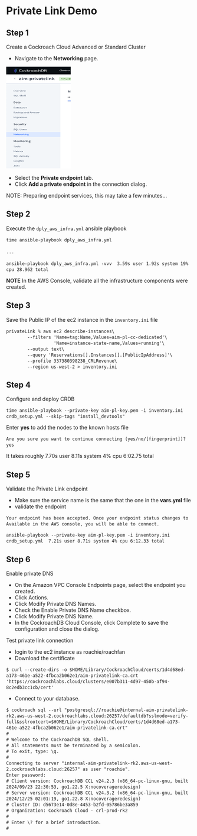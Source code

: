 # Private Link Demo

## Step 1

Create a Cockroach Cloud Advanced or Standard Cluster

- Navigate to the **Networking** page.

<img src="./img/networking.png" width="175" height="275" >

- Select the **Private endpoint** tab.
- Click **Add a private endpoint** in the connection dialog.

NOTE: Preparing endpoint services, this may take a few minutes...

## Step 2

Execute the `dply_aws_infra.yml` ansible playbook

```
time ansible-playbook dply_aws_infra.yml

...

ansible-playbook dply_aws_infra.yml -vvv  3.59s user 1.92s system 19% cpu 28.962 total
```

**NOTE** In the AWS Console, validate all the infrastructure components were created.

## Step 3

Save the Public IP of the ec2 instance in the `inventory.ini` file
```
privateLink % aws ec2 describe-instances\
        --filters 'Name=tag:Name,Values=aim-pl-cc-dedicated'\
                  'Name=instance-state-name,Values=running'\
        --output text\
        --query 'Reservations[].Instances[].[PublicIpAddress]'\
        --profile 337380398238_CRLRevenue\
        --region us-west-2 > inventory.ini
```

## Step 4

Configure and deploy CRDB 

```
time ansible-playbook --private-key aim-pl-key.pem -i inventory.ini crdb_setup.yml --skip-tags "install_devtools"
```

Enter **yes** to add the nodes to the known hosts file

```
Are you sure you want to continue connecting (yes/no/[fingerprint])? yes
```

It takes roughly 7.70s user 8.11s system 4% cpu 6:02.75 total

## Step 5

Validate the Private Link endpoint

- Make sure the service name is the same that the one in the **vars.yml** file
- validate the endpoint
```
Your endpoint has been accepted. Once your endpoint status changes to Available in the AWS console, you will be able to connect.
```

```
ansible-playbook --private-key aim-pl-key.pem -i inventory.ini crdb_setup.yml  7.21s user 8.71s system 4% cpu 6:12.33 total
```

## Step 6

Enable private DNS

- On the Amazon VPC Console Endpoints page, select the endpoint you created.
- Click Actions.
- Click Modify Private DNS Names.
- Check the Enable Private DNS Name checkbox.
- Click Modify Private DNS Name.
- In the CockroachDB Cloud Console, click Complete to save the configuration and close the dialog.

Test private link connection

- login to the ec2 instance as roachie/roachfan
- Download the certificate

```
$ curl --create-dirs -o $HOME/Library/CockroachCloud/certs/1d4d68ed-a173-461e-a522-4fbca2b062e1/aim-privatelink-ca.crt 'https://cockroachlabs.cloud/clusters/e007b311-4d97-450b-af94-8c2edb3cc1cb/cert'
```

- Connect to your database.

```
$ cockroach sql --url "postgresql://roachie@internal-aim-privatelink-rk2.aws-us-west-2.cockroachlabs.cloud:26257/defaultdb?sslmode=verify-full&sslrootcert=$HOME/Library/CockroachCloud/certs/1d4d68ed-a173-461e-a522-4fbca2b062e1/aim-privatelink-ca.crt"
#
# Welcome to the CockroachDB SQL shell.
# All statements must be terminated by a semicolon.
# To exit, type: \q.
#
Connecting to server "internal-aim-privatelink-rk2.aws-us-west-2.cockroachlabs.cloud:26257" as user "roachie".
Enter password:
# Client version: CockroachDB CCL v24.2.3 (x86_64-pc-linux-gnu, built 2024/09/23 22:30:53, go1.22.5 X:nocoverageredesign)
# Server version: CockroachDB CCL v24.3.2 (x86_64-pc-linux-gnu, built 2024/12/25 02:01:19, go1.22.8 X:nocoverageredesign)
# Cluster ID: d5673e14-0d8e-4453-b2fd-05786be3a859
# Organization: Cockroach Cloud - crl-prod-rk2
#
# Enter \? for a brief introduction.
#
